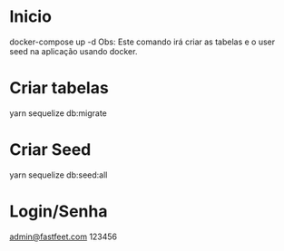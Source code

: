 # Inicio
docker-compose up -d
Obs: Este comando irá criar as tabelas e o user seed na aplicação usando docker.

# Criar tabelas
yarn sequelize db:migrate

# Criar Seed
yarn sequelize db:seed:all

# Login/Senha
admin@fastfeet.com
123456